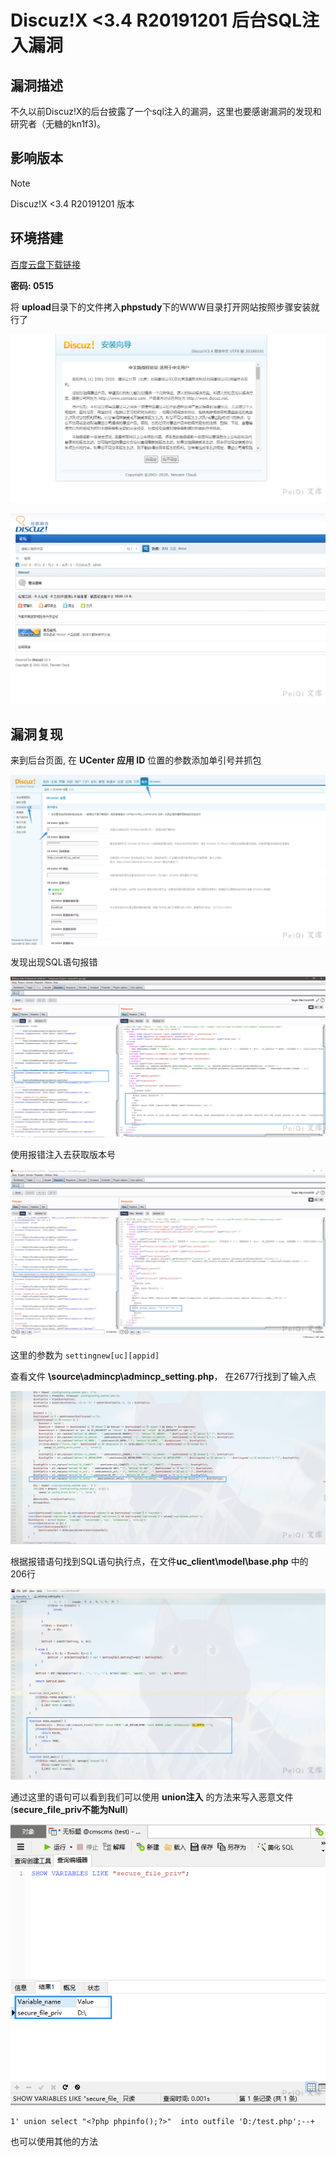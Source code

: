 # Discuz!X <3.4 R20191201 后台SQL注入漏洞

## 漏洞描述

不久以前Discuz!X的后台披露了一个sql注入的漏洞，这里也要感谢漏洞的发现和研究者（无糖的kn1f3)。

## 影响版本

> [!NOTE]
>
> Discuz!X <3.4 R20191201 版本

## 环境搭建

[百度云盘下载链接](https://pan.baidu.com/s/1qcxgSp20tVGQ3oqts-kNTA)

**密码: 0515**

将 **upload**目录下的文件拷入**phpstudy**下的WWW目录打开网站按照步骤安装就行了

![](Discuz!X-小于3.4-R20191201-后台SQL注入漏洞.assets/1627363038473852.jpg)

![](Discuz!X-小于3.4-R20191201-后台SQL注入漏洞.assets/1627363038768537.jpg)

## 漏洞复现

来到后台页面, 在 **UCenter 应用 ID** 位置的参数添加单引号并抓包

![](Discuz!X-小于3.4-R20191201-后台SQL注入漏洞.assets/1627363039080616.jpg)

发现出现SQL语句报错

![](Discuz!X-小于3.4-R20191201-后台SQL注入漏洞.assets/1627363039455861.jpg)

使用报错注入去获取版本号

![](Discuz!X-小于3.4-R20191201-后台SQL注入漏洞.assets/162736303984814.jpg)

这里的参数为 `settingnew[uc][appid]`

查看文件 **\source\admincp\admincp_setting.php**， 在2677行找到了输入点

![](Discuz!X-小于3.4-R20191201-后台SQL注入漏洞.assets/162736304050031.jpg)

根据报错语句找到SQL语句执行点，在文件**uc_client\model\base.php** 中的 206行

![](Discuz!X-小于3.4-R20191201-后台SQL注入漏洞.assets/1627363041105702.jpg)

通过这里的语句可以看到我们可以使用 **union注入** 的方法来写入恶意文件(**secure_file_priv不能为Null**)

![](Discuz!X-小于3.4-R20191201-后台SQL注入漏洞.assets/1627363041254265.jpg)

```
1' union select "<?php phpinfo();?>"  into outfile 'D:/test.php';--+
```

也可以使用其他的方法

